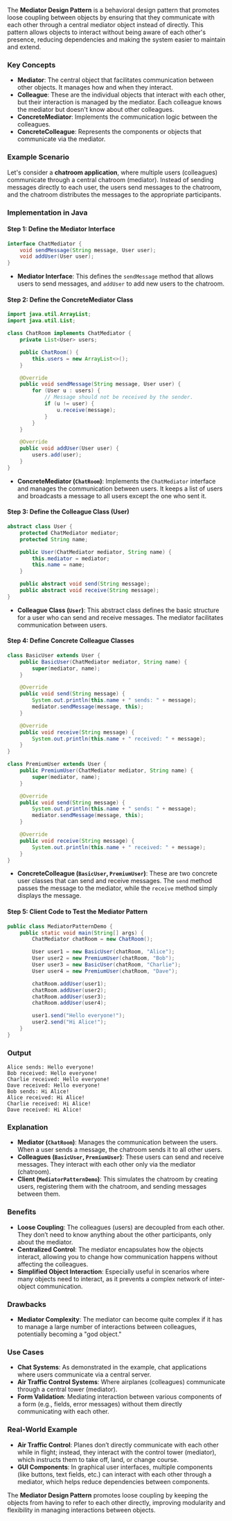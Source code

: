 The **Mediator Design Pattern** is a behavioral design pattern that promotes loose coupling between objects by ensuring that they communicate with each other through a central mediator object instead of directly. This pattern allows objects to interact without being aware of each other's presence, reducing dependencies and making the system easier to maintain and extend.

### Key Concepts

- **Mediator**: The central object that facilitates communication between other objects. It manages how and when they interact.
- **Colleague**: These are the individual objects that interact with each other, but their interaction is managed by the mediator. Each colleague knows the mediator but doesn't know about other colleagues.
- **ConcreteMediator**: Implements the communication logic between the colleagues.
- **ConcreteColleague**: Represents the components or objects that communicate via the mediator.

### Example Scenario

Let's consider a **chatroom application**, where multiple users (colleagues) communicate through a central chatroom (mediator). Instead of sending messages directly to each user, the users send messages to the chatroom, and the chatroom distributes the messages to the appropriate participants.

### Implementation in Java

#### Step 1: Define the Mediator Interface

```java
interface ChatMediator {
    void sendMessage(String message, User user);
    void addUser(User user);
}
```

- **Mediator Interface**: This defines the `sendMessage` method that allows users to send messages, and `addUser` to add new users to the chatroom.

#### Step 2: Define the ConcreteMediator Class

```java
import java.util.ArrayList;
import java.util.List;

class ChatRoom implements ChatMediator {
    private List<User> users;

    public ChatRoom() {
        this.users = new ArrayList<>();
    }

    @Override
    public void sendMessage(String message, User user) {
        for (User u : users) {
            // Message should not be received by the sender.
            if (u != user) {
                u.receive(message);
            }
        }
    }

    @Override
    public void addUser(User user) {
        users.add(user);
    }
}
```

- **ConcreteMediator (`ChatRoom`)**: Implements the `ChatMediator` interface and manages the communication between users. It keeps a list of users and broadcasts a message to all users except the one who sent it.

#### Step 3: Define the Colleague Class (User)

```java
abstract class User {
    protected ChatMediator mediator;
    protected String name;

    public User(ChatMediator mediator, String name) {
        this.mediator = mediator;
        this.name = name;
    }

    public abstract void send(String message);
    public abstract void receive(String message);
}
```

- **Colleague Class (`User`)**: This abstract class defines the basic structure for a user who can send and receive messages. The mediator facilitates communication between users.

#### Step 4: Define Concrete Colleague Classes

```java
class BasicUser extends User {
    public BasicUser(ChatMediator mediator, String name) {
        super(mediator, name);
    }

    @Override
    public void send(String message) {
        System.out.println(this.name + " sends: " + message);
        mediator.sendMessage(message, this);
    }

    @Override
    public void receive(String message) {
        System.out.println(this.name + " received: " + message);
    }
}

class PremiumUser extends User {
    public PremiumUser(ChatMediator mediator, String name) {
        super(mediator, name);
    }

    @Override
    public void send(String message) {
        System.out.println(this.name + " sends: " + message);
        mediator.sendMessage(message, this);
    }

    @Override
    public void receive(String message) {
        System.out.println(this.name + " received: " + message);
    }
}
```

- **ConcreteColleague (`BasicUser`, `PremiumUser`)**: These are two concrete user classes that can send and receive messages. The `send` method passes the message to the mediator, while the `receive` method simply displays the message.

#### Step 5: Client Code to Test the Mediator Pattern

```java
public class MediatorPatternDemo {
    public static void main(String[] args) {
        ChatMediator chatRoom = new ChatRoom();

        User user1 = new BasicUser(chatRoom, "Alice");
        User user2 = new PremiumUser(chatRoom, "Bob");
        User user3 = new BasicUser(chatRoom, "Charlie");
        User user4 = new PremiumUser(chatRoom, "Dave");

        chatRoom.addUser(user1);
        chatRoom.addUser(user2);
        chatRoom.addUser(user3);
        chatRoom.addUser(user4);

        user1.send("Hello everyone!");
        user2.send("Hi Alice!");
    }
}
```

### Output

```
Alice sends: Hello everyone!
Bob received: Hello everyone!
Charlie received: Hello everyone!
Dave received: Hello everyone!
Bob sends: Hi Alice!
Alice received: Hi Alice!
Charlie received: Hi Alice!
Dave received: Hi Alice!
```

### Explanation

- **Mediator (`ChatRoom`)**: Manages the communication between the users. When a user sends a message, the chatroom sends it to all other users.
- **Colleagues (`BasicUser`, `PremiumUser`)**: These users can send and receive messages. They interact with each other only via the mediator (chatroom).
- **Client (`MediatorPatternDemo`)**: This simulates the chatroom by creating users, registering them with the chatroom, and sending messages between them.

### Benefits

- **Loose Coupling**: The colleagues (users) are decoupled from each other. They don’t need to know anything about the other participants, only about the mediator.
- **Centralized Control**: The mediator encapsulates how the objects interact, allowing you to change how communication happens without affecting the colleagues.
- **Simplified Object Interaction**: Especially useful in scenarios where many objects need to interact, as it prevents a complex network of inter-object communication.

### Drawbacks

- **Mediator Complexity**: The mediator can become quite complex if it has to manage a large number of interactions between colleagues, potentially becoming a "god object."
  
### Use Cases

- **Chat Systems**: As demonstrated in the example, chat applications where users communicate via a central server.
- **Air Traffic Control Systems**: Where airplanes (colleagues) communicate through a central tower (mediator).
- **Form Validation**: Mediating interaction between various components of a form (e.g., fields, error messages) without them directly communicating with each other.

### Real-World Example

- **Air Traffic Control**: Planes don’t directly communicate with each other while in flight; instead, they interact with the control tower (mediator), which instructs them to take off, land, or change course.
- **GUI Components**: In graphical user interfaces, multiple components (like buttons, text fields, etc.) can interact with each other through a mediator, which helps reduce dependencies between components.

The **Mediator Design Pattern** promotes loose coupling by keeping the objects from having to refer to each other directly, improving modularity and flexibility in managing interactions between objects.